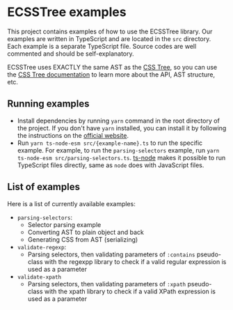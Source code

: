 # ECSSTree examples

This project contains examples of how to use the ECSSTree library. Our examples are written in TypeScript and are located in the `src` directory. Each example is a separate TypeScript file. Source codes are well commented and should be self-explanatory.

ECSSTree uses EXACTLY the same AST as the [CSS Tree](https://github.com/csstree/csstree), so you can use the [CSS Tree documentation](https://github.com/csstree/csstree/tree/master/docs) to learn more about the API, AST structure, etc.

## Running examples

- Install dependencies by running `yarn` command in the root directory of the project. If you don't have `yarn` installed, you can install it by following the instructions on the [official website](https://yarnpkg.com/getting-started/install).
- Run `yarn ts-node-esm src/{example-name}.ts` to run the specific example. For example, to run the `parsing-selectors` example, run `yarn ts-node-esm src/parsing-selectors.ts`. [ts-node](https://typestrong.org/ts-node/) makes it possible to run TypeScript files directly, same as `node` does with JavaScript files.

## List of examples

Here is a list of currently available examples:

- `parsing-selectors`:
  - Selector parsing example
  - Converting AST to plain object and back
  - Generating CSS from AST (serializing)
- `validate-regexp`:
  - Parsing selectors, then validating parameters of `:contains` pseudo-class with the regexpp library to check if a valid regular expression is used as a parameter
- `validate-xpath`
  - Parsing selectors, then validating parameters of `:xpath` pseudo-class with the xpath library to check if a valid XPath expression is used as a parameter
